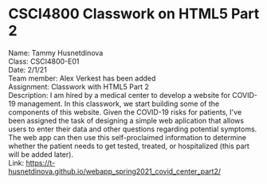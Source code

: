 # CSCI4800 Classwork on HTML5 Part 2
Name: Tammy Husnetdinova <br>
Class: CSCI4800-E01 <br>
Date: 2/1/21 <br>
Team member: Alex Verkest has been added <br>
Assignment: Classwork with HTML5 Part 2 <br>
Description: I am hired by a medical center to develop a website for COVID-19 management. In this classwork, we start building some of the components of this website. Given the COVID-19 risks for patients, I've been assigned the task of designing a simple web aplication that allows users to enter their data and other questions regarding potential symptoms. The web app can then use this self-proclaimed information to determine whether the patient needs to get tested, treated, or hospitalized (this part will be added later). <br>
Link: https://t-husnetdinova.github.io/webapp_spring2021_covid_center_part2/ <br>
